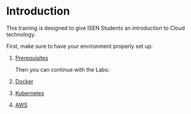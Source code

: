 # Introduction

This training is designed to give ISEN Students an introduction to Cloud technology.

First, make sure to have your environment properly set up:  

1. [Prerequisites](./prerequisites.md)  

    Then you can continue with the Labs:  

1. [Docker](./docker.md)
1. [Kubernetes](./kubernetes.md)
1. [AWS](./aws.md)
